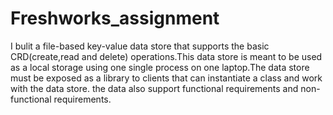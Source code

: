 # Freshworks_assignment
I bulit a file-based key-value data store that supports the basic CRD(create,read and delete) operations.This data store is meant to be used as a local storage using one single process on one laptop.The data store must be exposed as a library to clients that can instantiate a class and work with the data store. the data also support functional requirements and non-functional requirements.
